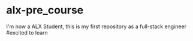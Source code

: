 # alx-pre_course
I'm now a ALX Student, this is my first repository as a full-stack engineer
#excited to learn
